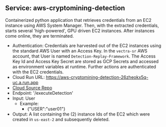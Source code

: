 ## Service: aws-cryptomining-detection
Containerized python application that retrieves credentials from an EC2 instance using AWS System Manager.  Then, with the extracted credentials, starts several 'high-powered', GPU driven EC2 instances.  After instances come online, they are terminated.
- Authentication: Credentials are harvested out of the EC2 instances using the standard AWS User with an Access Key.  In the `vectra-sr` AWS account, that User is named `Detection-Replay-Framework`.  The Access Key Id and Access Key Secret are stored as GCP Secrets and accessed as environment variables at runtime. Further actions are authenticated with the EC2 credentials.
- Cloud Run URL: https://aws-cryptomining-detection-26zheokx5q-uc.a.run.app 
- [Cloud Source Repo](https://source.cloud.google.com/vectra-sr-workflows/aws-cryptomining-detection)
- Endpoint: '/executeDetection'
- Input: User
  - Example:
    - {"USER":"user01"}
- Output: A list containing the (2) instance Ids of the EC2 which were created in `us-east-2` and subsequently deleted.  